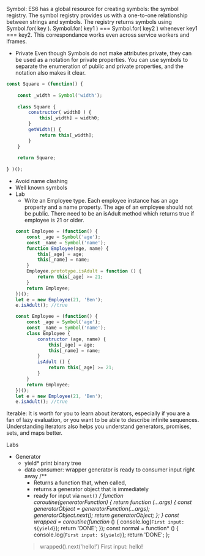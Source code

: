
Symbol:
ES6 has a global resource for creating symbols: the symbol registry. The symbol registry provides us with a one-to-one relationship between strings and symbols. The registry returns symbols using Symbol.for( key ).
Symbol.for( key1 ) === Symbol.for( key2 ) whenever key1 === key2. This correspondance works even across service workers and iframes.
- Private
Even though Symbols do not make attributes private, they can be used as a notation for private properties. You can use symbols to separate the enumeration of public and private properties, and the notation also makes it clear.
```javascript
const Square = (function() {
 
    const _width = Symbol('width');
 
    class Square {
        constructor( width0 ) {
            this[_width] = width0;
        }
        getWidth() {
            return this[_width];
        }
    }
 
    return Square;  
 
} )();
```
- Avoid name clashing
- Well known symbols
- Lab
    - Write an Employee type. Each employee instance has an age property and a name property. The age of an employee should not be public. There need to be an isAdult method which returns true if employee is 21 or older.
    ```javascript
    const Employee = (function() {
        const _age = Symbol('age');
        const _name = Symbol('name');
        function Employee(age, name) {
            this[_age] = age;
            this[_name] = name;
        }
        Employee.prototype.isAdult = function () {
            return this[_age] >= 21;
        }
        return Employee;
    })();
    let e = new Employee(21, 'Ben');
    e.isAdult(); //true
    ```
    ```javascript
    const Employee = (function() {
        const _age = Symbol('age');
        const _name = Symbol('name');
        class Employee {
            constructor (age, name) {
                this[_age] = age;
                this[_name] = name;                
            }
            isAdult () {
                return this[_age] >= 21;
            }
        }
        return Employee;
    })();
    let e = new Employee(21, 'Ben');
    e.isAdult(); //true
    ```
 Iterable:
 It is worth for you to learn about iterators, especially if you are a fan of lazy evaluation, or you want to be able to describe infinite sequences. Understanding iterators also helps you understand generators, promises, sets, and maps better.

 


Labs
- Generator
    - yield* print binary tree
    - data consumer: wrapper generator is ready to consumer input right away
        /**
        * Returns a function that, when called,
        * returns a generator object that is immediately
        * ready for input via `next()`
        */
        function coroutine(generatorFunction) {
            return function (...args) {
                const generatorObject = generatorFunction(...args);
                generatorObject.next();
                return generatorObject;
            };
        }
        const wrapped = coroutine(function* () {
            console.log(`First input: ${yield}`);
            return 'DONE';
        });
        const normal = function* () {
            console.log(`First input: ${yield}`);
            return 'DONE';
        };
        > wrapped().next('hello!')
        First input: hello!
